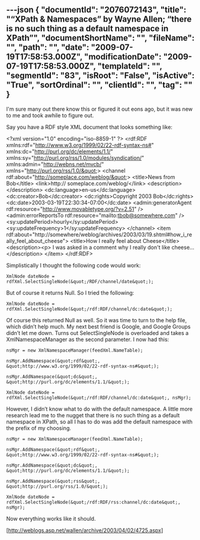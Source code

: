 ---json
{
  "documentId": "2076072143",
  "title": "“XPath & Namespaces” by Wayne Allen; “there is no such thing as a default namespace in XPath”",
  "documentShortName": "",
  "fileName": "",
  "path": "",
  "date": "2009-07-19T17:58:53.000Z",
  "modificationDate": "2009-07-19T17:58:53.000Z",
  "templateId": "",
  "segmentId": "83",
  "isRoot": "False",
  "isActive": "True",
  "sortOrdinal": "",
  "clientId": "",
  "tag": ""
}
---

I'm sure many out there know this or figured it out eons ago, but it was new to me and took awhile to figure out.

Say you have a RDF style XML document that looks something like:

&lt;?xml version=&quot;1.0&quot; encoding=&quot;iso-8859-1&quot; ?&gt;
&lt;rdf:RDF xmlns:rdf=&quot;http://www.w3.org/1999/02/22-rdf-syntax-ns#&quot; xmlns:dc=&quot;http://purl.org/dc/elements/1.1/&quot; xmlns:sy=&quot;http://purl.org/rss/1.0/modules/syndication/&quot; xmlns:admin=&quot;http://webns.net/mvcb/&quot; xmlns=&quot;http://purl.org/rss/1.0/&quot;&gt;
&lt;channel rdf:about=&quot;http://someplace.com/weblog/&quot;&gt;
&lt;title&gt;News from Bob&lt;/title&gt;
&lt;link&gt;http:// someplace.com/weblog/&lt;/link&gt;
&lt;description&gt;&lt;/description&gt;
&lt;dc:language&gt;en-us&lt;/dc:language&gt;
&lt;dc:creator&gt;Bob&lt;/dc:creator&gt;
&lt;dc:rights&gt;Copyright 2003 Bob&lt;/dc:rights&gt;
&lt;dc:date&gt;2003-03-19T22:30:34-07:00&lt;/dc:date&gt;
&lt;admin:generatorAgent rdf:resource=&quot;http://www.movabletype.org/?v=2.51&quot; /&gt;
&lt;admin:errorReportsTo rdf:resource=&quot;mailto:tbob@somewhere.com&quot; /&gt;
&lt;sy:updatePeriod&gt;hourly&lt;/sy:updatePeriod&gt;
&lt;sy:updateFrequency&gt;1&lt;/sy:updateFrequency&gt;
&lt;/channel&gt;
&lt;item rdf:about=&quot;http://somewhere/weblog/archives/2003/03/19.shtml#how_i_really_feel_about_cheese&quot;&gt;
&lt;title&gt;How I really feel about Cheese&lt;/title&gt;
&lt;description&gt;&lt;p&gt;
I was asked in a comment why I really don't like cheese...&lt;/description&gt;
&lt;/item&gt;
&lt;/rdf:RDF&gt;

Simplistically I thought the following code would work:

    XmlNode dateNode = rdfXml.SelectSingleNode(&quot;/RDF/channel/date&quot;);

But of course it returns Null. So I tried the following:

    XmlNode dateNode = rdfXml.SelectSingleNode(&quot;/rdf:RDF/channel/dc:date&quot;);

Of course this returned Null as well. So it was time to turn to the help file, which didn’t help much. My next best friend is Google, and Google Groups didn’t let me down. Turns out SelectSingleNode is overloaded and takes a XmlNamespaceManager as the second parameter. I now had this:

    nsMgr = new XmlNamespaceManager(feedXml.NameTable);

    nsMgr.AddNamespace(&quot;rdf&quot;, &quot;http://www.w3.org/1999/02/22-rdf-syntax-ns#&quot;);

    nsMgr.AddNamespace(&quot;dc&quot;, &quot;http://purl.org/dc/elements/1.1/&quot;);

    XmlNode dateNode = rdfXml.SelectSingleNode(&quot;/rdf:RDF/channel/dc:date&quot;, nsMgr);

However, I didn’t know what to do with the default namespace. A little more research lead me to the nugget that there is no such thing as a default namespace in XPath, so all I has to do was add the default namespace with the prefix of my choosing.

    nsMgr = new XmlNamespaceManager(feedXml.NameTable);

    nsMgr.AddNamespace(&quot;rdf&quot;, &quot;http://www.w3.org/1999/02/22-rdf-syntax-ns#&quot;);

    nsMgr.AddNamespace(&quot;dc&quot;, &quot;http://purl.org/dc/elements/1.1/&quot;);

    nsMgr.AddNamespace(&quot;rss&quot;, &quot;http://purl.org/rss/1.0/&quot;);

    XmlNode dateNode = rdfXml.SelectSingleNode(&quot;/rdf:RDF/rss:channel/dc:date&quot;, nsMgr);

Now everything works like it should.

[http://weblogs.asp.net/wallen/archive/2003/04/02/4725.aspx]
